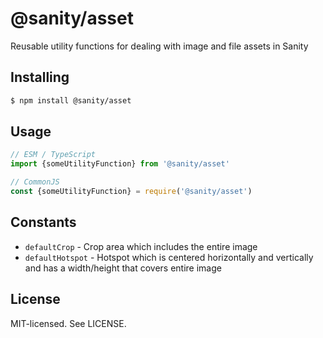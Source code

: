# @sanity/asset

Reusable utility functions for dealing with image and file assets in Sanity

## Installing

```sh
$ npm install @sanity/asset
```

## Usage

```js
// ESM / TypeScript
import {someUtilityFunction} from '@sanity/asset'

// CommonJS
const {someUtilityFunction} = require('@sanity/asset')
```

## Constants

- `defaultCrop` - Crop area which includes the entire image
- `defaultHotspot` - Hotspot which is centered horizontally and vertically and has a width/height that covers entire image

## License

MIT-licensed. See LICENSE.
